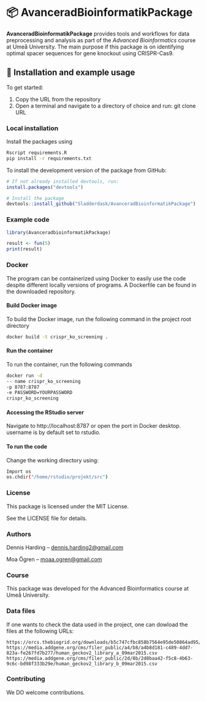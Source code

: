 # 📦 AvanceradBioinformatikPackage

**AvanceradBioinformatikPackage** 
provides tools and workflows for data preprocessing and analysis as 
part of the *Advanced Bioinformatics* course at Umeå University. 
The main purpose if this package is on identifying optimal spacer 
sequences for gene knockout using CRISPR-Cas9.

## 🚀 Installation and example usage

To get started:
1. Copy the URL from the repository
2. Open a terminal and navigate to a directory of choice and run: git clone URL

### Local installation
Install the packages using
```bash
Rscript requirements.R
pip install -r requirements.txt
```
To install the development version of the package from GitHub:

```r
# If not already installed devtools, run:
install.packages("devtools") 

# Install the package
devtools::install_github("Sladderdask/AvanceradBioinformatikPackage")
```

### Example code

```r
library(AvanceradbioinformatikPackage)

result <- fun(5)
print(result)
```

### Docker
The program can be containerized using Docker to easily use the code 
despite different locally versions of programs. A Dockerfile can be 
found in the downloaded repository.

#### Build Docker image
To build the Docker image, run the following command in the project 
root directory

```bash
docker build -t crispr_ko_screening .
```

#### Run the container
To run the container, run the following commands
```bash
docker run -d 
-- name crispr_ko_screening
-p 8787:8787
-e PASSWORD=YOURPASSWORD
crispr_ko_screening
```

#### Accessing the RStudio server
Navigate to http://localhost:8787 or open the port in Docker desktop.
username is by default set to rstudio.

#### To run the code
Change the working directory using:
```bash
Import os
os.chdir("/home/rstudio/projekt/src")
```

### License
This package is licensed under the MIT License. 

See the LICENSE file for details.



### Authors
Dennis Harding – dennis.harding2@gmail.com

Moa Ögren – moaa.ogren@gmail.com

### Course
This package was developed for the Advanced Bioinformatics course at 
Umeå University.

### Data files
If one wants to check the data used in the project, one can dowload the files at the following URLs:

    https://orcs.thebiogrid.org/downloads/b5c747cfbc858b7564e95de50864ad95/b5c747cfbc858b7564e95de50864ad95.zip
    https://media.addgene.org/cms/filer_public/a4/b8/a4b8d181-c489-4dd7-823a-fe267fd7b277/human_geckov2_library_a_09mar2015.csv
    https://media.addgene.org/cms/filer_public/2d/8b/2d8baa42-f5c8-4b63-9c6c-bd98f333b29e/human_geckov2_library_b_09mar2015.csv


### Contributing

We DO welcome contributions.
